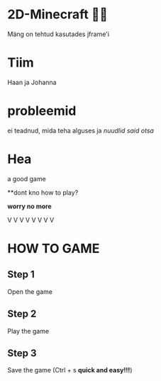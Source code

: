 # 2D-Minecraft 🧙‍♂️
Mäng on tehtud kasutades jframe'i
# Tiim
Haan ja Johanna
# probleemid
ei teadnud, mida teha alguses ja *nuudlid said otsa*
# Hea
a good game

**dont kno how to play?

**worry no more**

V V V V V V V V
# HOW TO GAME
## Step 1
Open the game
## Step 2
Play the game
## Step 3
Save the game (Ctrl + s **quick and easy!!!**)
